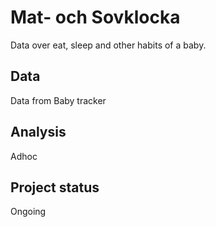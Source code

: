 # Mat- och Sovklocka
Data over eat, sleep and other habits of a baby.

## Data
Data from Baby tracker

## Analysis
Adhoc

## Project status
Ongoing 